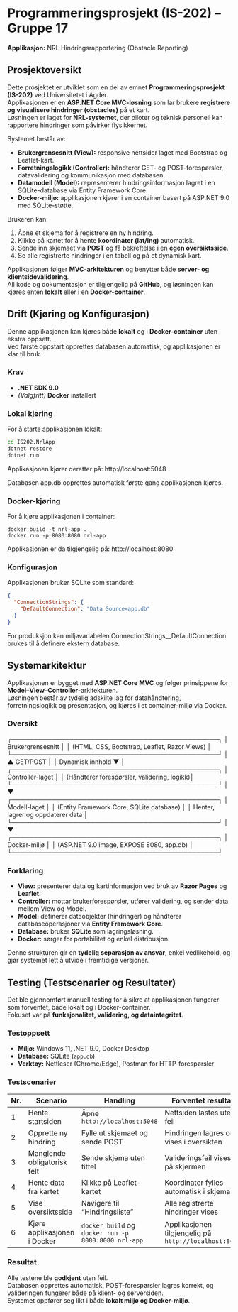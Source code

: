 # Programmeringsprosjekt (IS-202) – Gruppe 17  
**Applikasjon:** NRL Hindringsrapportering (Obstacle Reporting)

## Prosjektoversikt
Dette prosjektet er utviklet som en del av emnet **Programmeringsprosjekt (IS-202)** ved Universitetet i Agder.  
Applikasjonen er en **ASP.NET Core MVC-løsning** som lar brukere **registrere og visualisere hindringer (obstacles)** på et kart.  
Løsningen er laget for **NRL-systemet**, der piloter og teknisk personell kan rapportere hindringer som påvirker flysikkerhet.

Systemet består av:
- **Brukergrensesnitt (View):** responsive nettsider laget med Bootstrap og Leaflet-kart.
- **Forretningslogikk (Controller):** håndterer GET- og POST-forespørsler, datavalidering og kommunikasjon med databasen.
- **Datamodell (Model):** representerer hindringsinformasjon lagret i en SQLite-database via Entity Framework Core.
- **Docker-miljø:** applikasjonen kjører i en container basert på ASP.NET 9.0 med SQLite-støtte.

Brukeren kan:
1. Åpne et skjema for å registrere en ny hindring.  
2. Klikke på kartet for å hente **koordinater (lat/lng)** automatisk.  
3. Sende inn skjemaet via **POST** og få bekreftelse i en **egen oversiktsside**.  
4. Se alle registrerte hindringer i en tabell og på et dynamisk kart.

Applikasjonen følger **MVC-arkitekturen** og benytter både **server- og klientsidevalidering**.  
All kode og dokumentasjon er tilgjengelig på **GitHub**, og løsningen kan kjøres enten **lokalt** eller i en **Docker-container**.

## Drift (Kjøring og Konfigurasjon)

Denne applikasjonen kan kjøres både **lokalt** og i **Docker-container** uten ekstra oppsett.  
Ved første oppstart opprettes databasen automatisk, og applikasjonen er klar til bruk.

### Krav
- **.NET SDK 9.0**
- *(Valgfritt)* **Docker** installert

### Lokal kjøring
For å starte applikasjonen lokalt:

```bash
cd IS202.NrlApp
dotnet restore
dotnet run
```


Applikasjonen kjører deretter på:
http://localhost:5048

Databasen app.db opprettes automatisk første gang applikasjonen kjøres.

### **Docker-kjøring**

For å kjøre applikasjonen i container:

```cd IS202.NrlApp
docker build -t nrl-app .
docker run -p 8080:8080 nrl-app
```

Applikasjonen er da tilgjengelig på:
http://localhost:8080

### **Konfigurasjon**

Applikasjonen bruker SQLite som standard:

```json
{
  "ConnectionStrings": {
    "DefaultConnection": "Data Source=app.db"
  }
}

```

For produksjon kan miljøvariabelen ConnectionStrings__DefaultConnection brukes til å definere ekstern database.

## Systemarkitektur

Applikasjonen er bygget med **ASP.NET Core MVC** og følger prinsippene for **Model–View–Controller**-arkitekturen.  
Løsningen består av tydelig adskilte lag for datahåndtering, forretningslogikk og presentasjon, og kjøres i et container-miljø via Docker.

### Oversikt

┌───────────────────────────────────────────────┐
│ Brukergrensesnitt │
│ (HTML, CSS, Bootstrap, Leaflet, Razor Views) │
└───────────────────────────────────────────────┘
│ ▲
GET/POST │ │ Dynamisk innhold
▼ │
┌───────────────────────────────────────────────┐
│ Controller-laget │
│ (Håndterer forespørsler, validering, logikk)│
└───────────────────────────────────────────────┘
│
▼
┌───────────────────────────────────────────────┐
│ Modell-laget │
│ (Entity Framework Core, SQLite database) │
│ Henter, lagrer og oppdaterer data │
└───────────────────────────────────────────────┘
│
▼
┌───────────────────────────────────────────────┐
│ Docker-miljø │
│ (ASP.NET 9.0 image, EXPOSE 8080, app.db) │
└───────────────────────────────────────────────┘


### Forklaring
- **View:** presenterer data og kartinformasjon ved bruk av **Razor Pages** og **Leaflet**.  
- **Controller:** mottar brukerforespørsler, utfører validering, og sender data mellom View og Model.  
- **Model:** definerer dataobjekter (hindringer) og håndterer databaseoperasjoner via **Entity Framework Core**.  
- **Database:** bruker **SQLite** som lagringsløsning.  
- **Docker:** sørger for portabilitet og enkel distribusjon.

Denne strukturen gir en **tydelig separasjon av ansvar**, enkel vedlikehold, og gjør systemet lett å utvide i fremtidige versjoner.

## Testing (Testscenarier og Resultater)

Det ble gjennomført manuell testing for å sikre at applikasjonen fungerer som forventet, både lokalt og i Docker-container.  
Fokuset var på **funksjonalitet, validering, og dataintegritet**.

### Testoppsett
- **Miljø:** Windows 11, .NET 9.0, Docker Desktop  
- **Database:** SQLite (`app.db`)  
- **Verktøy:** Nettleser (Chrome/Edge), Postman for HTTP-forespørsler  

### Testscenarier

| Nr. | Scenario | Handling | Forventet resultat | Status |
|-----|-----------|-----------|--------------------|--------|
| 1 | Hente startsiden | Åpne `http://localhost:5048` | Nettsiden lastes uten feil
| 2 | Opprette ny hindring | Fylle ut skjemaet og sende POST | Hindringen lagres og vises i oversikten 
| 3 | Manglende obligatorisk felt | Sende skjema uten tittel | Valideringsfeil vises på skjermen 
| 4 | Hente data fra kartet | Klikke på Leaflet-kartet | Koordinater fylles automatisk i skjemaet 
| 5 | Vise oversiktsside | Navigere til “Hindringsliste” | Alle registrerte hindringer vises 
| 6 | Kjøre applikasjonen i Docker | `docker build` og `docker run -p 8080:8080 nrl-app` | Applikasjonen tilgjengelig på `http://localhost:8080` 

### Resultat
Alle testene ble **godkjent** uten feil.  
Databasen opprettes automatisk, POST-forespørsler lagres korrekt, og valideringen fungerer både på klient- og serversiden.  
Systemet oppfører seg likt i både **lokalt miljø og Docker-miljø**.


